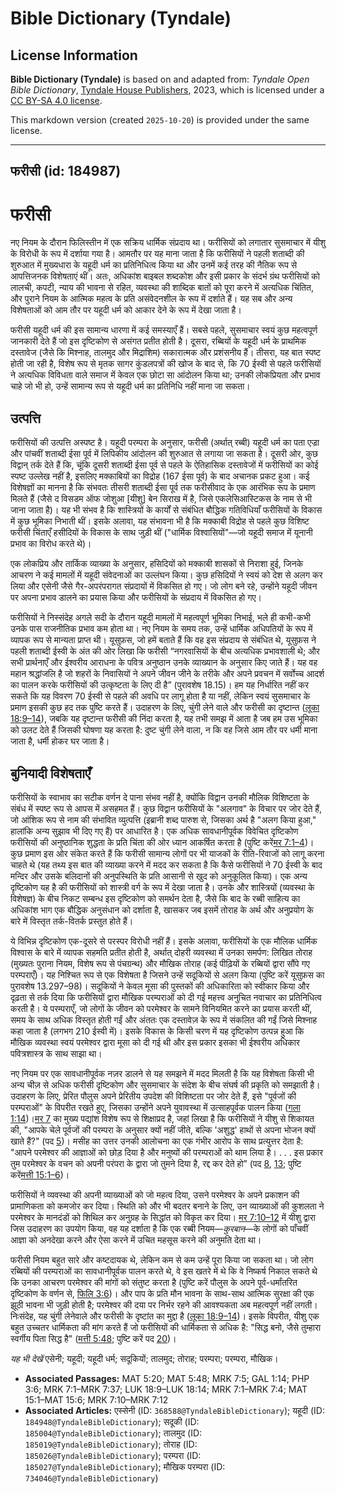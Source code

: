 # Bible Dictionary (Tyndale)

## License Information

**Bible Dictionary (Tyndale)** is based on and adapted from: _Tyndale Open Bible Dictionary_, [Tyndale House Publishers](https://tyndaleopenresources.com/), 2023, which is licensed under a [CC BY-SA 4.0 license](https://creativecommons.org/licenses/by-sa/4.0/legalcode.en).

This markdown version (created `2025-10-20`) is provided under the same license.



--------------------------------

## फरीसी (id: 184987)

फरीसी
=====

नए नियम के दौरान फिलिस्तीन में एक सक्रिय धार्मिक संप्रदाय था। फरीसियों को लगातार सुसमाचार में यीशु के विरोधी के रूप में दर्शाया गया है। आमतौर पर यह माना जाता है कि फरीसियों ने पहली शताब्दी की शुरुआत में मुख्यधारा के यहूदी धर्म का प्रतिनिधित्व किया था और उनमें कई तरह की नैतिक रूप से आपत्तिजनक विशेषताएं थीं। अतः, अधिकांश बाइबल शब्दकोश और इसी प्रकार के संदर्भ ग्रंथ फरीसियों को लालची, कपटी, न्याय की भावना से रहित, व्यवस्था की शाब्दिक बातों को पूरा करने में अत्यधिक चिंतित, और पुराने नियम के आत्मिक महत्व के प्रति असंवेदनशील के रूप में दर्शाते हैं। यह सब और अन्य विशेषताओं को आम तौर पर यहूदी धर्म को आकार देने के रूप में देखा जाता है।

फरीसी यहूदी धर्म की इस सामान्य धारणा में कई समस्याएँ हैं। सबसे पहले, सुसमाचार स्वयं कुछ महत्वपूर्ण जानकारी देते हैं जो इस दृष्टिकोण से असंगत प्रतीत होती है। दूसरा, रब्बियों के यहूदी धर्म के प्राथमिक दस्तावेज (जैसे कि मिश्नाह, तालमुद और मिद्राशिम) सकारात्मक और प्रशंसनीय हैं। तीसरा, यह बात स्पष्ट होती जा रही है, विशेष रूप से मृतक सागर कुंडलपत्रों की खोज के बाद से, कि 70 ईस्वी से पहले फरीसियों ने अत्यधिक विविधता वाले समाज में केवल एक छोटा सा आंदोलन किया था; उनकी लोकप्रियता और प्रभाव चाहे जो भी हो, उन्हें सामान्य रूप से यहूदी धर्म का प्रतिनिधि नहीं माना जा सकता।

उत्पत्ति
--------

फरीसियों की उत्पत्ति अस्पष्ट है। यहूदी परम्परा के अनुसार, फरीसी (अर्थात् रब्बी) यहूदी धर्म का पता एज्रा और पांचवीं शताब्दी ईसा पूर्व में लिपिकीय आंदोलन की शुरुआत से लगाया जा सकता है। दूसरी ओर, कुछ विद्वान् तर्क देते हैं कि, चूंकि दूसरी शताब्दी ईसा पूर्व से पहले के ऐतिहासिक दस्तावेजों में फरीसियों का कोई स्पष्ट उल्लेख नहीं है, इसलिए मक्काबियों का विद्रोह (167 ईसा पूर्व) के बाद अचानक प्रकट हुआ। कई विशेषज्ञों का मानना है कि संभवतः तीसरी शताब्दी ईसा पूर्व तक फरीसीवाद के एक आरंभिक रूप के प्रमाण मिलते हैं (जैसे द विसडम ऑफ जोशुआ \[यीशु] बेन सिराख में है, जिसे एकलेसिआस्टिकस के नाम से भी जाना जाता है)। यह भी संभव है कि शास्त्रियों के कार्यों से संबंधित बौद्धिक गतिविधियाँ फरीसियों के विकास में कुछ भूमिका निभाती थीं। इसके अलावा, यह संभावना भी है कि मक्काबी विद्रोह से पहले कुछ विशिष्ट फरीसी चिंताएँ हसीदियों के विकास के साथ जुड़ी थीं ("धार्मिक विश्वासियों"—जो यहूदी समाज में यूनानी प्रभाव का विरोध करते थे)।

एक लोकप्रिय और तार्किक व्याख्या के अनुसार, हसिदियों को मक्काबी शासकों से निराशा हुई, जिनके आचरण ने कई मामलों में यहूदी संवेदनाओं का उल्लंघन किया। कुछ हसिदियों ने स्वयं को देश से अलग कर लिया और एसेनी जैसे गैर\-अपरंपरागत संप्रदायों में विकसित हो गए। जो लोग बने रहे, उन्होंने यहूदी जीवन पर अपना प्रभाव डालने का प्रयास किया और फरीसियों के संप्रदाय में विकसित हो गए।

फरीसियों ने निस्संदेह अगले सदी के दौरान यहूदी मामलों में महत्वपूर्ण भूमिका निभाई, भले ही कभी\-कभी उनके पास राजनीतिक प्रभाव कम होता था। नए नियम के समय तक, उन्हें धार्मिक अधिपतियों के रूप में व्यापक रूप से मान्यता प्राप्त थी। यूसुफ़स, जो हमें बताते हैं कि वह इस संप्रदाय से संबंधित थे, यूसुफ़स ने पहली शताब्दी ईस्वी के अंत की ओर लिखा कि फरीसी “नगरवासियों के बीच अत्यधिक प्रभावशाली थे; और सभी प्रार्थनाएँ और ईश्वरीय आराधना के पवित्र अनुष्ठान उनके व्याख्यान के अनुसार किए जाते हैं। यह वह महान श्रद्धांजलि है जो शहरों के निवासियों ने अपने जीवन जीने के तरीके और अपने प्रवचन में सर्वोच्च आदर्श का पालन करके फरीसियों की उत्कृष्टता के लिए दी है” (पुरावशेष 18\.15\)। हम यह निर्धारित नहीं कर सकते कि यह विवरण 70 ईस्वी से पहले की अवधि पर लागू होता है या नहीं, लेकिन स्वयं सुसमाचार के प्रमाण इसकी कुछ हद तक पुष्टि करते हैं। उदाहरण के लिए, चुंगी लेने वाले और फरीसी का दृष्टान्त ([लूका 18:9–14](https://ref.ly/Luke18:9-Luke18:14)), जबकि यह दृष्टान्त फरीसी की निंदा करता है, यह तभी समझ में आता है जब हम उस भूमिका को उलट देते हैं जिसकी घोषणा यह करता है: दुष्ट चुंगी लेने वाला, न कि वह जिसे आम तौर पर धर्मी माना जाता है, धर्मी होकर घर जाता है।

बुनियादी विशेषताएँ
------------------

फरीसियों के स्वाभाव का सटीक वर्णन दे पाना संभव नहीं है, क्योंकि विद्वान उनकी मौलिक विशिष्टता के संबंध में स्पष्ट रूप से आपस में असहमत हैं। कुछ विद्वान फरीसियों के "अलगाव" के विचार पर जोर देते हैं, जो आंशिक रूप से नाम की संभावित व्युत्पत्ति (इब्रानी शब्द पारुश से, जिसका अर्थ है "अलग किया हुआ," हालांकि अन्य सुझाव भी दिए गए हैं) पर आधारित है। एक अधिक सावधानीपूर्वक विवेचित दृष्टिकोण फरीसियों की अनुष्ठानिक शुद्धता के प्रति चिंता की ओर ध्यान आकर्षित करता है (पुष्टि करें[मर 7:1–4](https://ref.ly/Mark7:1-Mark7:4))। कुछ प्रमाण इस ओर संकेत करते हैं कि फरीसी सामान्य लोगों पर भी याजकों के रीति\-रिवाजों को लागू करना चाहते थे (यह तथ्य इस बात की व्याख्या करने में मदद कर सकता है कि कैसे फरीसियों ने 70 ईस्वी के बाद मन्दिर और उसके बलिदानों की अनुपस्थिति के प्रति आसानी से खुद को अनुकूलित किया)। एक अन्य दृष्टिकोण यह है की फरीसियों को शास्त्री वर्ग के रूप में देखा जाता है। उनके और शास्त्रियों (व्यवस्था के विशेषज्ञ) के बीच निकट सम्बन्ध इस दृष्टिकोण को समर्थन देता है, जैसे कि बाद के रब्बी साहित्य का अधिकांश भाग एक बौद्धिक अनुसंधान को दर्शाता है, खासकर जब इसमें तोराह के अर्थ और अनुप्रयोग के बारे में विस्तृत तर्क\-वितर्क प्रस्तुत होते हैं।

ये विभिन्न दृष्टिकोण एक\-दूसरे से परस्पर विरोधी नहीं हैं। इसके अलावा, फरीसियों के एक मौलिक धार्मिक विश्वास के बारे में व्यापक सहमति प्रतीत होती है, अर्थात् दोहरी व्यवस्था में उनका समर्पण: लिखित तोराह (मुख्यतः पुराना नियम, विशेष रूप से पंचग्रन्थ) और मौखिक तोराह (कई पीढ़ियों के रब्बियों द्वारा सौंपे गए परम्पराएँ)। यह निश्चित रूप से एक विशेषता है जिसने उन्हें सदूकियों से अलग किया (पुष्टि करें यूसुफ़स का पुरावशेष 13\.297–98\)। सदूकियों ने केवल मूसा की पुस्तकों की अधिकारिता को स्वीकार किया और दृढ़ता से तर्क दिया कि फरीसियों द्वारा मौखिक परम्पराओं को दी गई महत्त्व अनुचित नवाचार का प्रतिनिधित्व करती है। ये परम्पराएँ, जो लोगों के जीवन को परमेश्वर के सामने विनियमित करने का प्रयास करती थीं, समय के साथ अधिक विस्तृत होती गईं और अंततः एक दस्तावेज़ के रूप में संकलित की गईं जिसे मिश्नाह कहा जाता है (लगभग 210 ईस्वी में)। इसके विकास के किसी चरण में यह दृष्टिकोण उत्पन्न हुआ कि मौखिक व्यवस्था स्वयं परमेश्वर द्वारा मूसा को दी गई थी और इस प्रकार इसका भी ईश्वरीय अधिकार पवित्रशास्त्र के साथ साझा था।

नए नियम पर एक सावधानीपूर्वक नज़र डालने से यह समझने में मदद मिलती है कि यह विशेषता किसी भी अन्य चीज़ से अधिक फरीसी दृष्टिकोण और सुसमाचार के संदेश के बीच संघर्ष की प्रकृति को समझाती है। उदाहरण के लिए, प्रेरित पौलुस अपने प्रेरितीय उपदेश की विशिष्टता पर जोर देते हैं, इसे "पूर्वजों की परम्पराओं" के विपरीत रखते हुए, जिसका उन्होंने अपने युवावस्था में उत्साहपूर्वक पालन किया ([गला 1:14](https://ref.ly/Gal1:14))।[मर 7](https://ref.ly/Mark7:1-Mark7:37) का मुख्य पद्यांश विशेष रूप से शिक्षाप्रद है, जहां लिखा है कि फरीसियों ने यीशु से शिकायत की, "आपके चेले पूर्वजों की परम्परा के अनुसार क्यों नहीं जीते, बल्कि 'अशुद्ध' हाथों से अपना भोजन क्यों खाते हैं?" (पद [5](https://ref.ly/Mark7:5))। मसीह का उत्तर उनकी आलोचना का एक गंभीर आरोप के साथ प्रत्युत्तर देता है: "आपने परमेश्वर की आज्ञाओं को छोड़ दिया है और मनुष्यों की परम्पराओं को थाम लिया है। . . . इस प्रकार तुम परमेश्वर के वचन को अपनी परंपरा के द्वारा जो तुमने दिया है, रद्द कर देते हो” (पद [8](https://ref.ly/Mark7:8), [13](https://ref.ly/Mark7:13); पुष्टि करें[मत्ती 15:1–6](https://ref.ly/Matt15:1-Matt15:6))।

फरीसियों ने व्यवस्था की अपनी व्याख्याओं को जो महत्व दिया, उसने परमेश्वर के अपने प्रकाशन की प्रामाणिकता को कमजोर कर दिया। स्थिति को और भी बदतर बनाने के लिए, उन व्याख्याओं की कुशलता ने परमेश्वर के मानदंडों को शिथिल कर अनुग्रह के सिद्धांत को विकृत कर दिया। [मर 7:10–12](https://ref.ly/Mark7:10-Mark7:12) में यीशु द्वारा जिस उदाहरण का उपयोग किया, वह यह दर्शाता है कि एक रब्बी नियम—*कुरबान*—के लोगों को पाँचवीं आज्ञा को अनदेखा करने और ऐसा करने में उचित महसूस करने की अनुमति देता था।

फरीसी नियम बहुत सारे और कष्टदायक थे, लेकिन कम से कम उन्हें पूरा किया जा सकता था। जो लोग रब्बियों की परम्पराओं का सावधानीपूर्वक पालन करते थे, वे इस खतरे में थे कि वे निष्कर्ष निकाल सकते थे कि उनका आचरण परमेश्वर की मांगों को संतुष्ट करता है (पुष्टि करें पौलुस के अपने पूर्व\-धर्मांतरित दृष्टिकोण के वर्णन से, [फिलि 3:6](https://ref.ly/Phil3:6))। और पाप के प्रति मौन भावना के साथ\-साथ आत्मिक सुरक्षा की एक झूठी भावना भी जुड़ी होती है; परमेश्वर की दया पर निर्भर रहने की आवश्यकता अब महत्वपूर्ण नहीं लगती। निःसंदेह, यह चुंगी लेनेवाले और फरीसी के दृष्टांत का मुद्दा है ([लूका 18:9–14](https://ref.ly/Luke18:9-Luke18:14))। इसके विपरीत, यीशु एक बहुत उच्चतर धार्मिकता की मांग करते हैं जो फरीसियों की धार्मिकता से अधिक है: "सिद्ध बनो, जैसे तुम्हारा स्वर्गीय पिता सिद्ध है" ([मत्ती 5:48](https://ref.ly/Matt5:48); पुष्टि करें पद [20](https://ref.ly/Matt5:20))।

*यह भी देखें* एसेनी; यहूदी; यहूदी धर्म; सदूकियों; तालमुद; तोराह; परम्परा;  परम्परा, मौखिक। 

* **Associated Passages:** MAT 5:20; MAT 5:48; MRK 7:5; GAL 1:14; PHP 3:6; MRK 7:1–MRK 7:37; LUK 18:9–LUK 18:14; MRK 7:1–MRK 7:4; MAT 15:1–MAT 15:6; MRK 7:10–MRK 7:12
* **Associated Articles:** एस्सेनी  (ID: `368588@TyndaleBibleDictionary`); यहूदी (ID: `184948@TyndaleBibleDictionary`); सदूकी  (ID: `185004@TyndaleBibleDictionary`); तालमुद (ID: `185019@TyndaleBibleDictionary`); तोराह  (ID: `185026@TyndaleBibleDictionary`); परम्परा (ID: `185027@TyndaleBibleDictionary`); मौखिक परम्परा  (ID: `734046@TyndaleBibleDictionary`)

